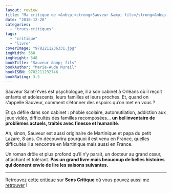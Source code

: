 ```yaml
---
layout: review
title: "Ma critique de «&nbsp;<strong>Sauveur &amp; fils</strong>&nbsp;» de <em>Marie-Aude Murail</em>"
date: "2018-12-28"
categories: 
  - "trucs-critiques"
tags: 
  - "critique"
  - "livre"
coverImage: "9782211236331.jpg"
imgWidth: 360
imgHeight: 548
bookTitle: "Sauveur &amp; fils"
bookAuthor: "Marie-Aude Murail"
bookISBN: 9782211232746  
bookRating: 3.5
---
```


Sauveur Saint-Yves est psychologue, il a son cabinet à Orléans où il reçoit enfants et adolescents, leurs familles et leurs proches. Et, quand on s’appelle Sauveur, comment s’étonner des espoirs qu’on met en vous ?

Et ça défile dans son cabinet : phobie scolaire, automutilation, addiction aux jeux vidéo, difficultés des familles recomposées… **un bel inventaire de problèmes actuels, traités avec finesse et humanité**.

Ah, sinon, Sauveur est aussi originaire de Martinique et papa du petit Lazare, 8 ans. On découvrira pourquoi il est venu en France, quelles difficultés il a rencontré en Martinique mais aussi en France.

Un roman drôle et plus profond qu’il n’y parait, un docteur au grand cœur, attachant et tolérant. **Pas un grand livre mais beaucoup de belles histoires qui donnent envie de lire les saisons suivantes.**

* * *

Retrouvez [cette critique]( https://www.senscritique.com/livre/Sauveur_et_fils/critique/185080877) sur **Sens Critique** où vous pouvez aussi [me retrouver](http://www.senscritique.com/Arnaud_Malon) !
